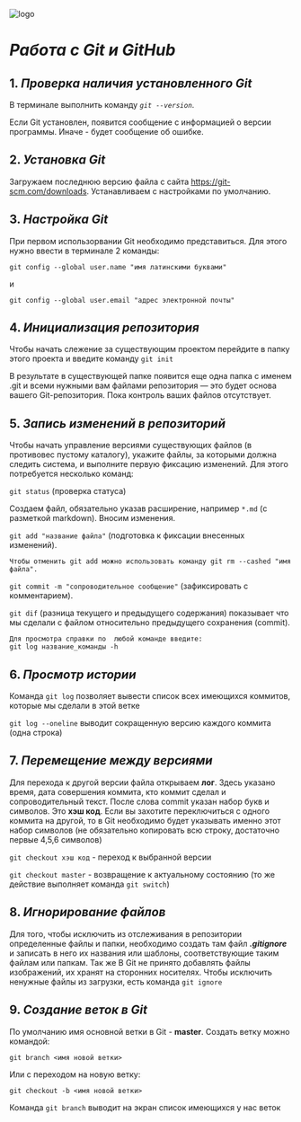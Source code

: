 
![logo](логотип_git_и_github.jpg)
# ***Работа с Git и GitHub***

## 1. _Проверка наличия установленного Git_

В терминале выполнить команду 
_`git --version`_.

Если Git  установлен, появится сообщение с информацией о версии программы. Иначе - будет сообщение об ошибке.

## 2. _Установка Git_

Загружаем последнюю версию файла с сайта https://git-scm.com/downloads. Устанавливаем с настройками по умолчанию.


## 3. _Настройка Git_

При первом использорвании Git необходимо представиться. Для этого нужно ввести в терминале 2 команды:

`git config --global user.name "имя латинскими буквами"`

и

`git config --global user.email "адрес электронной почты"`

 ## 4. _Инициализация репозитория_

Чтобы начать слежение за существующим проектом перейдите в папку этого проекта и введите команду `git init`
 
В результате в существующей папке появится еще одна папка с именем .git и всеми нужными вам файлами репозитория — это будет основа вашего Git-репозитория. 
Пока контроль ваших файлов отсутствует.

 ## 5. _Запись изменений в репозиторий_

Чтобы начать управление версиями существующих файлов (в противовес пустому каталогу), укажите файлы, за которыми должна следить система, и выполните первую фиксацию изменений. Для этого потребуется несколько команд:

`git status` (проверка статуса)

Создаем файл, обязательно указав расширение, например `*.md` (с разметкой markdown).
Вносим изменения.

`git add "название файла"` (подготовка к фиксации внесенных изменений).

    Чтобы отменить git add можно использовать команду git rm --cashed "имя файла".

`git commit -m "сопроводительное сообщение"` (зафиксировать с комментарием).

`git dif` (разница текущего и предыдущего содержания) показывает что мы сделали с файлом относительно предыдущего сохранения (commit).

    Для просмотра справки по  любой команде введите:
    git log название_команды -h


## 6. _Просмотр истории_

Команда `git log` позволяет вывести список всех имеющихся коммитов, которые мы сделали в этой ветке

`git log --oneline` выводит сокращенную версию каждого коммита (одна строка)

## 7. _Перемещение между версиями_

Для перехода к другой версии файла открываем __лог__. Здесь указано время, дата совершения коммита, кто коммит сделал и сопроводительный текст. После слова commit указан набор букв и символов. Это __хэш код__. Если вы захотите переключиться с одного коммита на другой, то в Git необходимо будет указывать именно этот набор символов (не обязательно копировать всю строку, достаточно первые 4,5,6 символов)

`git checkout хэш код` - переход к 
выбранной версии

`git checkout master` - возвращение к актуальному состоянию (то же действие выполняет команда `git switch`)

## 8. _Игнорирование файлов_

Для того, чтобы исключить из отслеживания в репозитории определенные файлы и папки, необходимо создать там файл ***.gitignore*** и записать в него их названия или шаблоны, соответствующие таким файлам или папкам.
Так же В Git не принято добавлять файлы изображений, их хранят на сторонних носителях. Чтобы исключить ненужные файлы из загрузки, есть команда `git ignore`

## 9. _Создание веток в Git_

По умолчанию имя основной ветки в Git - **master**.
Создать ветку можно командой:
```
git branch <имя новой ветки>
```
Или с переходом на новую ветку:
```
git checkout -b <имя новой ветки>
```
Команда `git branch` выводит на экран список
имеющихся у нас веток